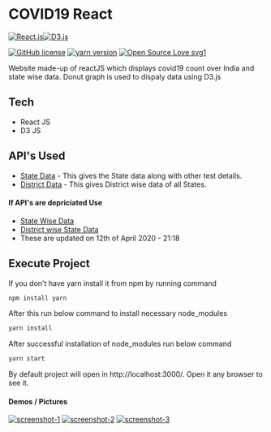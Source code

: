 # COVID19 React

[![React.js](https://cdn4.iconfinder.com/data/icons/logos-3/600/React.js_logo-64.png)](https://reactjs.org/)[![D3.js](//upload.wikimedia.org/wikipedia/en/thumb/1/15/Logo_D3.svg/64px-Logo_D3.svg.png)](https://d3js.org/)

[![GitHub license](https://img.shields.io/badge/license-MIT-blue.svg)](https://github.com/facebook/react/blob/master/LICENSE) [![yarn version](https://img.shields.io/badge/yarn-v1.19.1-green)](https://classic.yarnpkg.com/en/package/react) [![Open Source Love svg1](https://badges.frapsoft.com/os/v1/open-source.svg?v=103)](https://github.com/ellerbrock/open-source-badges/)

Website made-up of reactJS which displays covid19 count over India and state wise data. Donut graph is used to dispaly data using D3.js

## Tech
- React JS
- D3 JS

## API's Used
* [State Data](https://api.covid19india.org/data.json) - This gives the State data along with other test details.
* [District Data](https://api.covid19india.org/state_district_wise.json) - This gives District wise data of all States.

#### If API's are depriciated Use
* [State Wise Data](./assets/data.json)
* [District wise State Data](./assets/state-wise-data.json)
* These are updated on 12th of April 2020 - 21:18

## Execute Project

If you don't have yarn install it from npm by running command
```sh
npm install yarn
```

After this run below command to install necessary node_modules 
```sh
yarn install
```

After successful installation of node_modules run below command
```sh
yarn start
```

By default project will open in http://localhost:3000/. Open it any browser to see it.

#### Demos / Pictures

[![screenshot-1](./asstes/image-1.jpg)]()
[![screenshot-2](./asstes/image-2.jpg)]()
[![screenshot-3](./asstes/image-3.jpg)]()